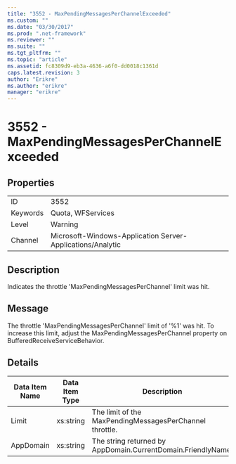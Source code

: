 ```yaml
---
title: "3552 - MaxPendingMessagesPerChannelExceeded"
ms.custom: ""
ms.date: "03/30/2017"
ms.prod: ".net-framework"
ms.reviewer: ""
ms.suite: ""
ms.tgt_pltfrm: ""
ms.topic: "article"
ms.assetid: fc8309d9-eb3a-4636-a6f0-dd0018c1361d
caps.latest.revision: 3
author: "Erikre"
ms.author: "erikre"
manager: "erikre"
---
```

# 3552 - MaxPendingMessagesPerChannelExceeded
## Properties  
  
|||  
|-|-|  
|ID|3552|  
|Keywords|Quota, WFServices|  
|Level|Warning|  
|Channel|Microsoft-Windows-Application Server-Applications/Analytic|  
  
## Description  
 Indicates the throttle 'MaxPendingMessagesPerChannel' limit was hit.  
  
## Message  
 The throttle 'MaxPendingMessagesPerChannel' limit of  '%1' was hit. To increase this limit, adjust the MaxPendingMessagesPerChannel property on BufferedReceiveServiceBehavior.  
  
## Details  
  
|Data Item Name|Data Item Type|Description|  
|--------------------|--------------------|-----------------|  
|Limit|xs:string|The limit of the MaxPendingMessagesPerChannel throttle.|  
|AppDomain|xs:string|The string returned by AppDomain.CurrentDomain.FriendlyName.|
